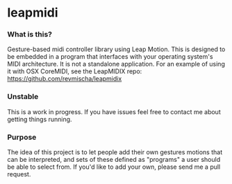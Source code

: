 leapmidi
========

### What is this?
Gesture-based midi controller library using Leap Motion.
This is designed to be embedded in a program that interfaces with your operating system's MIDI architecture. It is not a standalone application. For an example of using it with OSX CoreMIDI, see the LeapMIDIX repo: https://github.com/revmischa/leapmidix

### Unstable
This is a work in progress. If you have issues feel free to contact me about getting things running.

### Purpose
The idea of this project is to let people add their own gestures motions that can be interpreted, and sets of these defined as "programs" a user should be able to select from. If you'd like to add your own, please send me a pull request. 
